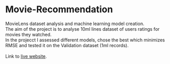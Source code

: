 # Movie-Recommendation
MovieLens dataset analysis and machine learning model creation.  
The aim of the project is to analyse 10ml lines dataset of users ratings for movies they watched.  
In the projecct I assessed different models, chose the best which minimizes RMSE and tested it on the Validation dataset (1ml records).
\
\
Link to [live website](https://juliashal.github.io/Movie-Recommendation/).
